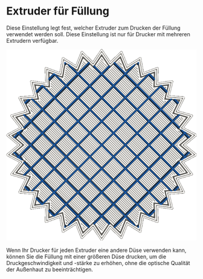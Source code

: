 Extruder für Füllung
====
Diese Einstellung legt fest, welcher Extruder zum Drucken der Füllung verwendet werden soll. Diese Einstellung ist nur für Drucker mit mehreren Extrudern verfügbar.

![Die Außenseiten des Modells werden mit dem silbernen Material gedruckt, aber die Füllung wird mit dem blauen Material gedruckt](../images/infill_extruder_nr.png)

Wenn Ihr Drucker für jeden Extruder eine andere Düse verwenden kann, können Sie die Füllung mit einer größeren Düse drucken, um die Druckgeschwindigkeit und -stärke zu erhöhen, ohne die optische Qualität der Außenhaut zu beeinträchtigen.